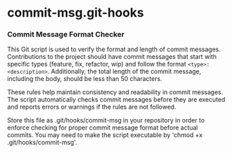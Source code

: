 # commit-msg.git-hooks
### Commit Message Format Checker

This Git script is used to verify the format and length of commit messages.
Contributions to the project should have commit messages that start with specific types (feature, fix, refactor, wip) and follow the format `<type>:<description>`.
Additionally, the total length of the commit message, including the body, should be less than 50 characters.

These rules help maintain consistency and readability in commit messages.
The script automatically checks commit messages before they are executed and reports errors or warnings if the rules are not followed.

Store this file as .git/hooks/commit-msg in your repository in order to enforce checking for proper commit message format before actual commits.
You may need to make the script executable by 'chmod +x .git/hooks/commit-msg'.
